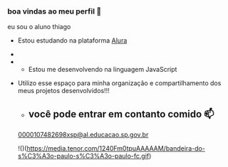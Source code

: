 ### boa vindas ao meu perfil 👻
eu sou o aluno thiago
- Estou estudando na plataforma [Alura]( https://cursos.alura.com.br )
-
-  - Estou me desenvolvendo na linguagem JavaScript
  
- Utilizo esse espaço para minha organização e compartilhamento dos meus projetos desenvolvidos!!!

  -  ## você pode entrar em contanto comido 📫

   0000107482698xsp@al.educacao.sp.gov.br






  !()(https://media.tenor.com/1240Fm0tpuAAAAAM/bandeira-do-s%C3%A3o-paulo-s%C3%A3o-paulo-fc.gif)


